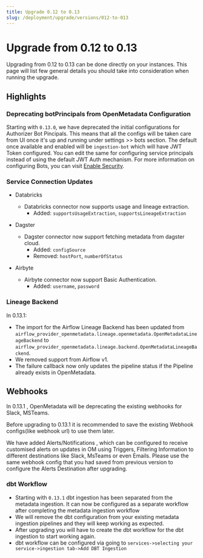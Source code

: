 ```yaml
---
title: Upgrade 0.12 to 0.13
slug: /deployment/upgrade/versions/012-to-013
---
```


# Upgrade from 0.12 to 0.13

Upgrading from 0.12 to 0.13 can be done directly on your instances. This page will list few general details you should take into consideration when running the upgrade.


## Highlights

### Deprecating botPrincipals from OpenMetadata Configuration

Starting with `0.13.0`, we have deprecated the initial configurations for Authorizer Bot Pincipals. This means that all the configs will be taken care from UI once it's up and running under settings >> bots section. The default once available and enabled will be `ingestion-bot` which will have JWT Token configured. You can edit the same for configuring service principals instead of using the default JWT Auth mechanism. For more information on configuring Bots, you can visit [Enable Security](/deployment/security).

### Service Connection Updates

- Databricks
  - Databricks connector now supports usage and lineage extraction.
    - Added: `supportsUsageExtraction`, `supportsLineageExtraction`

- Dagster
  - Dagster connector now support fetching metadata from dagster cloud.
    - Added: `configSource`
    - Removed: `hostPort`, `numberOfStatus`

- Airbyte
  - Airbyte connector now support Basic Authentication.
    - Added: `username`, `password`

### Lineage Backend

In 0.13.1:

- The import for the Airflow Lineage Backend has been updated from `airflow_provider_openmetadata.lineage.openmetadata.OpenMetadataLineageBackend`
to `airflow_provider_openmetadata.lineage.backend.OpenMetadataLineageBackend`.
- We removed support from Airflow v1.
- The failure callback now only updates the pipeline status if the Pipeline already exists in OpenMetadata.

## Webhooks

In 0.13.1 , OpenMetadata will be deprecating the existing webhooks for Slack, MSTeams.

Before upgrading to 0.13.1 it is recommended to save the existing Webhook configs(like webhook url) to use them later.

We have added Alerts/Notifications , which can be configured to receive customised alerts on updates in OM using Triggers, Filtering Information to different destinations like Slack, MsTeams or even Emails.
Please use the same webhook config that you had saved from previous version to configure the Alerts Destination after upgrading.
### dbt Workflow

- Starting with `0.13.1` dbt ingestion has been separated from the metadata ingestion. It can now be configured as a separate workflow after completing the metadata ingestion workflow
- We will remove the dbt configuration from your existing metadata ingestion pipelines and they will keep working as expected.
- After upgrading you will have to create the dbt workflow for the dbt ingestion to start working again.
- dbt workflow can be configured via going to `services->selecting your service->ingestion tab->Add DBT Ingestion`
